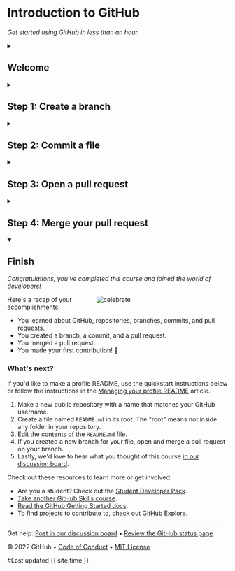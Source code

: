 <!-- 
  <<< Author notes: Header of the course >>> 
  Include a 1280×640 image, course title in sentence case, and a concise description in emphasis.
  In your repository settings: enable template repository, add your 1280×640 social image, auto delete head branches.
  Add your open source license, GitHub uses Creative Commons Attribution 4.0 International.
-->

# Introduction to GitHub

_Get started using GitHub in less than an hour._

<!-- 
  <<< Author notes: Start of the course >>> 
  Include start button, a note about Actions minutes,
  and tell the learner why they should take the course.
  Each step should be wrapped in <details>/<summary>, with an `id` set.
  The start <details> should have `open` as well.
  Do not use quotes on the <details> tag attributes.
-->

<details id=0>
<summary><h2>Welcome</h2></summary>

People use GitHub to build some of the most advanced technologies in the world. Whether you’re visualizing data or building a new game, there’s a whole community and set of tools on GitHub that can help you do it even better. GitHub Skills’ “Introduction to GitHub” course guides you through everything you need to start contributing in less than an hour.

- **Who is this for**: New developers, new GitHub users, and students.
- **What you'll learn**: We'll introduce repositories, branches, commits, and pull requests.
- **What you'll build**: We'll make a short Markdown file you can use as your [profile README](https://docs.github.com/account-and-profile/setting-up-and-managing-your-github-profile/customizing-your-profile/managing-your-profile-readme).
- **Prerequisites**: None. This course is a great introduction for your first day on GitHub.
- **How long**: This course is four steps long and takes less than one hour to complete.

**Course tips:**

* Glossary terms will be _emphasised_ and linked to their definition. 

## How to start this course

1. Right-click **Start course** and open the link in a new tab.
   
   [![start-course](https://user-images.githubusercontent.com/1221423/218596841-0645fe1a-4aaf-4f51-9ab3-8aa2d3fdd487.svg)](https://github.com/skills/introduction-to-github/generate)
   
2. In the new tab, follow the prompts to create a new repository.

   - For owner, choose your personal account or an organization to host the repository.
   - We recommend creating a public repository—private repositories will [use Actions minutes](https://docs.github.com/en/billing/managing-billing-for-github-actions/about-billing-for-github-actions).
   - Name the repository something easy for you to recognize and remember.
   
   ![Create a new repository](/images/create-new-repository.png)
   
3. After your new repository is created, wait about 20 seconds, then refresh your new repository page. Follow the step-by-step instructions in the new repository's README. [GitHub Actions](https://docs.github.com/en/actions) will automatically close this welcome and open the first step.

</details>

<!-- 
  <<< Author notes: Step 1 >>> 
  Choose 3-5 steps for your course.
  The first step is always the hardest, so pick something easy!
  Link to docs.github.com for further explanations.
  Encourage users to open new tabs for steps!
-->

<details id=1>
<summary><h2>Step 1: Create a branch</h2></summary>

_Welcome to "Introduction to GitHub"! :wave:_

**What is GitHub?**: GitHub is a collaboration platform that uses _[Git](https://docs.github.com/get-started/quickstart/github-glossary#git)_ for versioning. GitHub is a popular place to share and contribute to [open-source](https://docs.github.com/get-started/quickstart/github-glossary#open-source) software.
<br>:tv: [Video: What is GitHub?](https://www.youtube.com/watch?v=pBy1zgt0XPc)

**What is a repository?**: A _[repository](https://docs.github.com/get-started/quickstart/github-glossary#repository)_ is a project containing files and folders. A repository tracks versions of files and folders. For more information, see "[About repositories](https://docs.github.com/en/repositories/creating-and-managing-repositories/about-repositories)" from GitHub Docs.

**What is a branch?**: A _[branch](https://docs.github.com/en/get-started/quickstart/github-glossary#branch)_ is a parallel version of your repository. By default, your repository has one branch named `main` and it is considered to be the definitive branch.  Creating additional branches allows you to copy the `main` branch of your repository and safely make any changes without disrupting the main project. Many people use branches to work on specific features without affecting any other parts of the project.

Branches allow you to separate your work from the `main` branch. In other words, everyone's work is safe while you contribute. For more information, see "[About branches](https://docs.github.com/en/pull-requests/collaborating-with-pull-requests/proposing-changes-to-your-work-with-pull-requests/about-branches)".

**What is a profile README?**: A _[profile README](https://docs.github.com/account-and-profile/setting-up-and-managing-your-github-profile/customizing-your-profile/managing-your-profile-readme)_ is essentially an "About me" section on your GitHub profile where you can share information about yourself with the community on GitHub.com. GitHub shows your profile README at the top of your profile page. For more information, see "[Managing your profile README](https://docs.github.com/en/account-and-profile/setting-up-and-managing-your-github-profile/customizing-your-profile/managing-your-profile-readme)".

![profile-readme-example](/images/profile-readme-example.png)

### :keyboard: Activity: Your first branch

1. Open a new browser tab and navigate to your newly made repository repository. Then, work on the steps in your second tab while you read the instructions in this tab.
2. Navigate to the **< > Code** tab in the header menu of your repository.

   ![code-tab](/images/code-tab.png)
   
3. Click on the **main** branch drop-down.

   ![main-branch-dropdown](/images/main-branch-dropdown.png)
   
4. In the field, enter a name for your branch: `my-first-branch`.
5. Click **Create branch: my-first-branch** to create your branch.

   ![create-branch-button](/images/create-branch-button.png)
   
   The branch will automatically switch to the one you have just created. 
   The **main** branch drop-down bar will reflect your new branch and display the new branch name.
   
6. Move on to Step 2!

   **Note**: If you made a public repository, and want to confirm you correctly set up your first branch, wait about 20 seconds then refresh this page (the one you're following instructions from). [GitHub Actions](https://docs.github.com/en/actions) will automatically close this step and open the next one.

</details>

<!-- 
  <<< Author notes: Step 2 >>>
  Start this step by acknowledging the previous step.
  Define terms and link to docs.github.com.
-->

<details id=2>
<summary><h2>Step 2: Commit a file</h2></summary>

_You created a branch! :tada:_

Creating a branch allows you to edit your project without changing the `main` branch. Now that you have a branch, it’s time to create a file and make your first commit!

**What is a commit?**: A _[commit](https://docs.github.com/pull-requests/committing-changes-to-your-project/creating-and-editing-commits/about-commits)_ is a set of changes to the files and folders in your project. A commit exists in a branch. For more information, see "[About commits](https://docs.github.com/en/pull-requests/committing-changes-to-your-project/creating-and-editing-commits/about-commits)".

### :keyboard: Activity: Your first commit

The following steps will guide you through the process of committing a change on GitHub. A commit records changes in renaming, changing content within, creating a new file, and any other changes made to your project. For this exercise, committing a change requires first adding a new file to your new branch. 

1. On the **< > Code** tab in the header menu of your repository, make sure you're on your new branch `my-first-branch`.

2. Select the **Add file** drop-down and click **Create new file**.

   ![create new file option](/images/create-new-file.png)
   
3. In the **Name your file...** field, enter `PROFILE.md`.

   **Note:** `.md` is a file extension that creates a Markdown file. You can learn more about Markdown by visiting "[Basic writing and formatting syntax](https://docs.github.com/en/get-started/writing-on-github/getting-started-with-writing-and-formatting-on-github/basic-writing-and-formatting-syntax)" in our docs or by taking the "[Communicating using Markdown](https://github.com/skills/communicate-using-markdown)" Skills course.
   
4. In the **Edit new file** area, copy the following content to your file:

   ```
   Welcome to my GitHub profile!
   ```
   
   <img alt="profile.md file screenshot" src="/images/my-profile-file.png"/>
   
5. For commits, you can enter a short commit message that describes what changes you made. This message helps others know what's included in your commit. GitHub offers a simple default message, but let's change it slightly for practice. First, enter `Add PROFILE.md` in the first text-entry field below **Commit new file** at the bottom of the page. Then, if you want to confirm what your screen should look like, expand the dropdown below.

   <details>
   <summary> Expand to see the screenshot.</summary>
   <img alt="screenshot of adding a new file with a commit message" src="/images/commit-full-screen.png" />
   </details>
   
6. In this lesson, we'll ignore the other fields and click **Commit new file**.
7. Move on to Step 3!

   **Note**: Like before, you can wait about 20 seconds, then refresh this page (the one you're following instructions from) and [GitHub Actions](https://docs.github.com/en/actions) will automatically close this step and open the next one.

</details>

<!-- 
  <<< Author notes: Step 3 >>> 
  Just a historic note: the previous version of this step forced the learner
  to write a pull request description,
  checked that `main` was the receiving branch,
  and that the file was named correctly.
-->

<details id=3>
<summary><h2>Step 3: Open a pull request</h2></summary>

_Nice work making that commit! :sparkles:_

Now that you have made a change to the project and created a commit, it’s time to share your proposed change through a pull request!

**What is a pull request?**: Collaboration happens on a _[pull request](https://docs.github.com/en/get-started/quickstart/github-glossary#pull-request)_. The pull request shows the changes in your branch to other people and allows people to accept, reject, or suggest additional changes to your branch. In a side by side comparison, this pull request is going to keep the changes you just made on your branch and propose applying them to the `main` project branch. For more information about pull requests, see "[About pull requests](https://docs.github.com/en/pull-requests/collaborating-with-pull-requests/proposing-changes-to-your-work-with-pull-requests/about-pull-requests)".

### :keyboard: Activity: Create a pull request

You may have noticed after your commit that a message displayed indicating your recent push to your branch and providing a button that says **Compare & pull request**.

![screenshot of message and button](/images/compare-and-pull-request.png)

To create a pull request automatically, click **Compare & pull request**, and then skip to step 6 below. If you don't click the button, the instructions below walk you through manually setting up the pull request.

1. Click on the **Pull requests** tab in the header menu of your repository.
2. Click **New pull request**.
3. In the **base:** dropdown, make sure **main** is selected.
4. Select the **compare:** dropdown, and click `my-first-branch`.

   <img alt="screenshot showing both branch selections" src="/images/pull-request-branches.png" />
   
5. Click **Create pull request**.
6. Enter a title for your pull request. By default, the title will automatically be the name of your branch. For this exercise, let's edit the field to say `Add my first file`.
7. The next field helps you provide a description of the changes you made. Here, you can add a description of what you’ve accomplished so far. As a reminder, you have: created a new branch, created a file, and made a commit.

   <img alt="screenshot showing pull request" src="/images/Pull-request-description.png" />
   
8. Click **Create pull request**. You will automatically be navigated to your new pull request.
9. Move on to Step 4!

   **Note**: Like before, you can wait about 20 seconds, then refresh this page (the one you're following instructions from) and [GitHub Actions](https://docs.github.com/en/actions) will automatically close this step and open the next one. As a perk, you may see evidence of GitHub Actions running on the tab with the pull request opened! The image below shows a line you might see on your pull request after the Action finishes running.
   
   <img alt="screenshot of an example of an actions line" src="/images/Actions-to-step-4.png"/>

</details>

<!-- 
  <<< Author notes: Step 4 >>> 
  Just a historic note: The previous version of this step required responding
  to a pull request review before merging. The previous version also handled
  if users accidentally closed without merging.
-->

<details id=4>
<summary><h2>Step 4: Merge your pull request</h2></summary>

_Nicely done! :sunglasses:_

You successfully created a pull request. You can now merge your pull request.

**What is a merge?**: A _[merge](https://docs.github.com/en/get-started/quickstart/github-glossary#merge)_ adds the changes in your pull request and branch into the `main` branch. For more information about merges, see "[Merging a pull request](https://docs.github.com/en/pull-requests/collaborating-with-pull-requests/incorporating-changes-from-a-pull-request/merging-a-pull-request)" or watch the video linked below.

As noted in the previous step, you may have seen evidence of GitHub Actions running which automatically progresses your instructions to the next step. You'll have to wait for it to finish before you can merge your pull request. It will be ready when the merge pull request button is green.

![screenshot of green merge pull request button](/images/Green-merge-pull-request.png)

### :keyboard: Activity: Merge the pull request

1. Click **Merge pull request**.
2. Click **Confirm merge**.
3. Once your branch has been merged, you don't need it anymore. To delete this branch, click **Delete branch**.

   <img alt="screenshot showing delete branch button" src="/images/delete-branch.png"/>
   
4. Check out the **Finish** step to see what you can learn next!

   **Note**: Like before, you can wait about 20 seconds, then refresh this page (the one you're following instructions from) and [GitHub Actions](https://docs.github.com/en/actions) will automatically close this step and open the next one.

</details>

<!-- 
  <<< Author notes: Finish >>> 
  Review what we learned, ask for feedback, provide next steps.
-->

<details id=X open>
<summary><h2>Finish</h2></summary>

_Congratulations, you've completed this course and joined the world of developers!_

<img src=https://octodex.github.com/images/collabocats.jpg alt=celebrate width=300 align=right>

Here's a recap of your accomplishments:

- You learned about GitHub, repositories, branches, commits, and pull requests.
- You created a branch, a commit, and a pull request.
- You merged a pull request.
- You made your first contribution! :tada:

### What's next?

If you'd like to make a profile README, use the quickstart instructions below or follow the instructions in the [Managing your profile README](https://docs.github.com/account-and-profile/setting-up-and-managing-your-github-profile/customizing-your-profile/managing-your-profile-readme) article.

1. Make a new public repository with a name that matches your GitHub username.
2. Create a file named `README.md` in its root. The "root" means not inside any folder in your repository.
3. Edit the contents of the `README.md` file.
4. If you created a new branch for your file, open and merge a pull request on your branch.
5. Lastly, we'd love to hear what you thought of this course [in our discussion board](https://github.com/skills/.github/discussions).

Check out these resources to learn more or get involved:
- Are you a student? Check out the [Student Developer Pack](https://education.github.com/pack).
- [Take another GitHub Skills course](https://github.com/skills).
- [Read the GitHub Getting Started docs](https://docs.github.com/en/get-started).
- To find projects to contribute to, check out [GitHub Explore](https://github.com/explore).

</details>

<!--
  <<< Author notes: Footer >>>
  Add a link to get support, GitHub status page, code of conduct, license link.
-->

---

Get help: [Post in our discussion board](https://github.com/skills/.github/discussions) &bull; [Review the GitHub status page](https://www.githubstatus.com/)

&copy; 2022 GitHub &bull; [Code of Conduct](https://www.contributor-covenant.org/version/2/1/code_of_conduct/code_of_conduct.md) &bull; [MIT License](https://gh.io/mit)
  
  #Last updated 
{{ site.time }}
